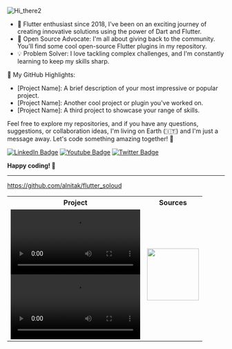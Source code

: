 ![Hi_there2](https://github.com/alnitak/alnitak/assets/192827/974931ab-9356-4076-89a6-3629fb7086ea)


- 📆 Flutter enthusiast since 2018, I've been on an exciting journey of creating innovative solutions using the power of Dart and Flutter.
- 🧰 Open Source Advocate: I'm all about giving back to the community. You'll find some cool open-source Flutter plugins in my repository.
- 💡 Problem Solver: I love tackling complex challenges, and I'm constantly learning to keep my skills sharp.

🌟 My GitHub Highlights:
- [Project Name]: A brief description of your most impressive or popular project.
- [Project Name]: Another cool project or plugin you've worked on.
- [Project Name]: A third project to showcase your range of skills.

Feel free to explore my repositories, and if you have any questions, suggestions, or collaboration ideas, I'm living on Earth (🇮🇹) and I'm just a message away. Let's code something amazing together! 🚀
<div id="badges">
  <a href="https://www.linkedin.com/in/marco-bavagnoli/"><img src="https://img.shields.io/badge/LinkedIn-blue?logo=linkedin" alt="LinkedIn Badge"/></a>
  <a href="https://www.youtube.com/@MarcoBavagnoli/videos"><img src="https://img.shields.io/badge/YouTube-red?logo=youtube&logoColor=white" alt="Youtube Badge"/></a>
  <a href="https://twitter.com/lildeimos"><img src="https://img.shields.io/badge/Twitter-blue?logo=twitter&logoColor=white" alt="Twitter Badge"/></a>
</div>

**Happy coding! 🚀**

---

https://github.com/alnitak/flutter_soloud

<table>
<tr>
	<th>Project</th>
	<th>Sources</th>
</tr>
<tr>
	<td width=250>
		<video src="https://github.com/alnitak/flutter_soloud/assets/192827/384c88aa-5daf-4f10-a879-169ab8522690"></video>
		<video src="https://github.com/alnitak/flutter_soloud/assets/192827/bfc5aa73-6dbc-42f5-90e4-bc1cc5e181e0"></video>
	</td>
	<td>
		<a href="https://github.com/anuraghazra/github-readme-stats">
  			<img height=120 align="center" src="https://github-readme-stats.vercel.app/api/pin/?username=alnitak&repo=flutter_soloud" />
		</a>
	</td>
</tr>
</table>




